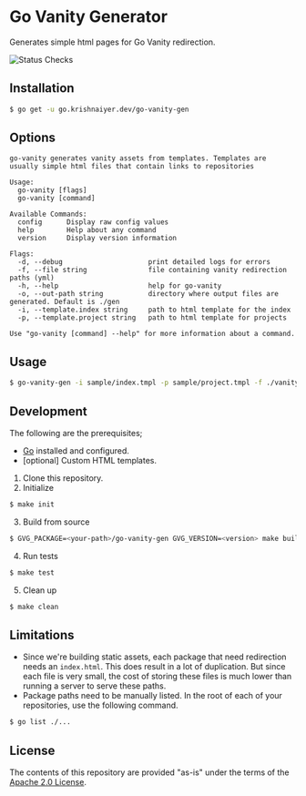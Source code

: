 # Go Vanity Generator

Generates simple html pages for Go Vanity redirection.

![Status Checks](https://github.com/krishnaiyer/go-vanity-gen/workflows/buildandtest/badge.svg)


## Installation

```bash
$ go get -u go.krishnaiyer.dev/go-vanity-gen
```

## Options
```
go-vanity generates vanity assets from templates. Templates are usually simple html files that contain links to repositories

Usage:
  go-vanity [flags]
  go-vanity [command]

Available Commands:
  config      Display raw config values
  help        Help about any command
  version     Display version information

Flags:
  -d, --debug                     print detailed logs for errors
  -f, --file string               file containing vanity redirection paths (yml)
  -h, --help                      help for go-vanity
  -o, --out-path string           directory where output files are generated. Default is ./gen
  -i, --template.index string     path to html template for the index
  -p, --template.project string   path to html template for projects

Use "go-vanity [command] --help" for more information about a command.
```

## Usage

```bash
$ go-vanity-gen -i sample/index.tmpl -p sample/project.tmpl -f ./vanity.yml
```

## Development

The following are the prerequisites;
* [Go](https://golang.org/) installed and configured.
* [optional] Custom HTML templates.

1. Clone this repository.
2. Initialize
```bash
$ make init
```
3. Build from source
```bash
$ GVG_PACKAGE=<your-path>/go-vanity-gen GVG_VERSION=<version> make build.local
```
4. Run tests
```bash
$ make test
```
5. Clean up
```bash
$ make clean
```

## Limitations

* Since we're building static assets, each package that need redirection needs an `index.html`. This does result in a lot of duplication. But since each file is very small, the cost of storing these files is much lower than running a server to serve these paths.
* Package paths need to be manually listed. In the root of each of your repositories, use the following command.
```bash
$ go list ./...
```

## License

The contents of this repository are provided "as-is" under the terms of the [Apache 2.0 License](./LICENSE).
